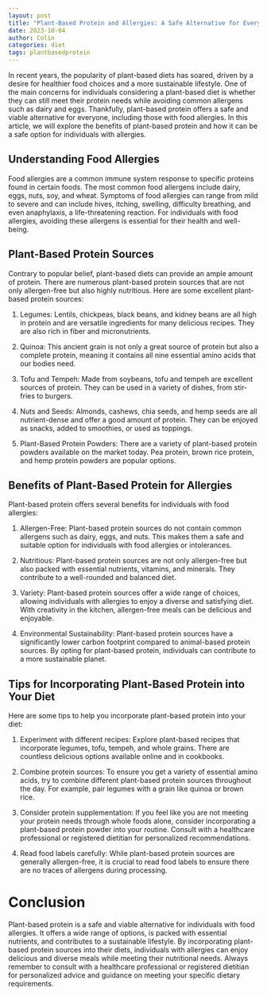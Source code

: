 ```yaml
---
layout: post
title: "Plant-Based Protein and Allergies: A Safe Alternative for Everyone"
date: 2023-10-04
author: Colin
categories: diet
tags: plantbasedprotein
---
```


In recent years, the popularity of plant-based diets has soared, driven by a desire for healthier food choices and a more sustainable lifestyle. One of the main concerns for individuals considering a plant-based diet is whether they can still meet their protein needs while avoiding common allergens such as dairy and eggs. Thankfully, plant-based protein offers a safe and viable alternative for everyone, including those with food allergies. In this article, we will explore the benefits of plant-based protein and how it can be a safe option for individuals with allergies.

## Understanding Food Allergies

Food allergies are a common immune system response to specific proteins found in certain foods. The most common food allergens include dairy, eggs, nuts, soy, and wheat. Symptoms of food allergies can range from mild to severe and can include hives, itching, swelling, difficulty breathing, and even anaphylaxis, a life-threatening reaction. For individuals with food allergies, avoiding these allergens is essential for their health and well-being.

## Plant-Based Protein Sources

Contrary to popular belief, plant-based diets can provide an ample amount of protein. There are numerous plant-based protein sources that are not only allergen-free but also highly nutritious. Here are some excellent plant-based protein sources:

1. Legumes: Lentils, chickpeas, black beans, and kidney beans are all high in protein and are versatile ingredients for many delicious recipes. They are also rich in fiber and micronutrients.

2. Quinoa: This ancient grain is not only a great source of protein but also a complete protein, meaning it contains all nine essential amino acids that our bodies need.

3. Tofu and Tempeh: Made from soybeans, tofu and tempeh are excellent sources of protein. They can be used in a variety of dishes, from stir-fries to burgers.

4. Nuts and Seeds: Almonds, cashews, chia seeds, and hemp seeds are all nutrient-dense and offer a good amount of protein. They can be enjoyed as snacks, added to smoothies, or used as toppings.

5. Plant-Based Protein Powders: There are a variety of plant-based protein powders available on the market today. Pea protein, brown rice protein, and hemp protein powders are popular options.

## Benefits of Plant-Based Protein for Allergies

Plant-based protein offers several benefits for individuals with food allergies:

1. Allergen-Free: Plant-based protein sources do not contain common allergens such as dairy, eggs, and nuts. This makes them a safe and suitable option for individuals with food allergies or intolerances.

2. Nutritious: Plant-based protein sources are not only allergen-free but also packed with essential nutrients, vitamins, and minerals. They contribute to a well-rounded and balanced diet.

3. Variety: Plant-based protein sources offer a wide range of choices, allowing individuals with allergies to enjoy a diverse and satisfying diet. With creativity in the kitchen, allergen-free meals can be delicious and enjoyable.

4. Environmental Sustainability: Plant-based protein sources have a significantly lower carbon footprint compared to animal-based protein sources. By opting for plant-based protein, individuals can contribute to a more sustainable planet.

## Tips for Incorporating Plant-Based Protein into Your Diet

Here are some tips to help you incorporate plant-based protein into your diet:

1. Experiment with different recipes: Explore plant-based recipes that incorporate legumes, tofu, tempeh, and whole grains. There are countless delicious options available online and in cookbooks.

2. Combine protein sources: To ensure you get a variety of essential amino acids, try to combine different plant-based protein sources throughout the day. For example, pair legumes with a grain like quinoa or brown rice.

3. Consider protein supplementation: If you feel like you are not meeting your protein needs through whole foods alone, consider incorporating a plant-based protein powder into your routine. Consult with a healthcare professional or registered dietitian for personalized recommendations.

4. Read food labels carefully: While plant-based protein sources are generally allergen-free, it is crucial to read food labels to ensure there are no traces of allergens during processing.

# Conclusion

Plant-based protein is a safe and viable alternative for individuals with food allergies. It offers a wide range of options, is packed with essential nutrients, and contributes to a sustainable lifestyle. By incorporating plant-based protein sources into their diets, individuals with allergies can enjoy delicious and diverse meals while meeting their nutritional needs. Always remember to consult with a healthcare professional or registered dietitian for personalized advice and guidance on meeting your specific dietary requirements.